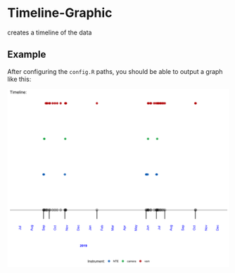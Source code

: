 # Timeline-Graphic
 creates a timeline of the data


## Example

After configuring the `config.R` paths, you should be able to output a graph like this:

![timeline](timeline.png)